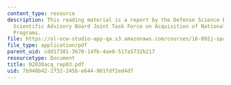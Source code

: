 ```yaml
---
content_type: resource
description: This reading material is a report by the Defense Science Board/Air Force
  Scientific Advisory Board Joint Task Force on Acquisition of National Security Space
  Programs.
file: https://ol-ocw-studio-app-qa.s3.amazonaws.com/courses/16-892j-space-system-architecture-and-design-fall-2004/7b948b422732245be644981fdf2ed4d7_02030acq_rep03.pdf
file_type: application/pdf
parent_uid: cdd17381-3670-14fb-4ae8-517a5732b217
resourcetype: Document
title: 02030acq_rep03.pdf
uid: 7b948b42-2732-245b-e644-981fdf2ed4d7
---
```

